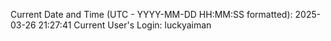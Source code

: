 Current Date and Time (UTC - YYYY-MM-DD HH:MM:SS formatted): 2025-03-26 21:27:41
Current User's Login: luckyaiman
